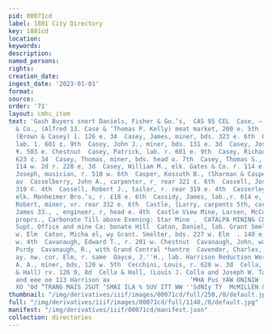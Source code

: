 ```yaml
---
pid: 00071cd
label: 1881 City Directory
key: 1881cd
location: 
keywords: 
description: 
named_persons: 
rights: 
creation_date: 
ingest_date: '2023-01-01'
format: 
source: 
order: '71'
layout: cmhc_item
text: 'Gash Buyers snort Daniels, Fisher & Go.’s,  CAS 95 CEL  Case, — r. 318 e. 11th  Case
  & Co., (Alfred 13. Case & ‘Thomas P. Kelly) meat market, 200 e. 5th  Casey, E. T.,
  (Brown & Casey) 1. 126 e. 34  Casey, James, miner, bds. 323 e. 6th  Casey, James,
  lab. 1. 601 ¢. 9th  Casey, John J., miner, bds. 131 e. 3d  Casey, Joseph, miner,
  ¥. 503 e. Chestnut  Casey, Patrick, lab. r. 601 e. 9th  Casey, Richard, miner, r.
  623 ¢. 34  Casey, Thomas, miner, bds. head o. 7th  Casey, Thomas S., lunch stand
  114 w. 2d r. 228 e, 3d  Casey, William M., elk. Gates & Co. r. 114 e. 3d  Caspari,
  Joseph, musician, r. 510 w. 6th  Casper, Kossuth B., (Sharman & Casper) r. 517 Iarrison
  av  Casselberry, John A., carpenter, r_ rear 321 ¢. 6th  Cassell, Joseph, r. rear
  319 ©. 4th  Cassell, Robert J., tailor, r. rear 319 e. 4th  Casserley, John Ii.,
  elk. Monheimer Bro.’s, r. £18 e. 6th  Cassidy, James, lab.,r. 614 e, 4th  Cassidy,
  Robert, miner, vr. rear 332 e. 6th  Castle, [Larry, carpents 5th, cor. Maple  Castles,
  James 33., , engineer, r, head e. 4th  Castle View Mine, Larsen, McComb & Daily,
  proprs., Carbonate Till above Evening: Star Mine .  CATALPA MINING CO., C. L. Hill,
  Supt. Office and mine Ca: bonate Hill  Caton, Daniel, lab. Grant Smelter, bds. 227
  w. Elm  Caton, Micha el, wy Grant. Smelter, bds. 227 w. Elm  . 140 e, 2d  rear 116
  w. 4th  Cavanaugh, Edward T., r. 201 w. Chestnut  Cavanaugh, John, waiter J, 8.
  Purdy  Cavanaugh, R., with Grand Central *hentre  Cavender, Charles, lawyer, Harrison
  ay. nw. cor. Elm, r. same  Qayce, J.''H., lab. Harrison Reduction Works  Caylor,
  A. A., miner, bds, 120 w. 5th  Cecchini, Louis, r. 628 w. 3d  Cella, Louis J., ace
  & Hall) rv. 126 0, 8d  Cella & Hall, (Louis J. Colla and Joseph W. Tall) fruits
  and eee oe 113 Harrison av                      ‘MHA Pus YAW ONINIW                        SORE
  XO ‘Od “TRANG MAIS JSUT ‘SMAI ILA % SUV ITT WW ''SdNIy TY  McMILLEN & GO., 7° 3e8z.sser.c8.Zen7™> '
thumbnail: "/img/derivatives/iiif/images/00071cd/full/250,/0/default.jpg"
full: "/img/derivatives/iiif/images/00071cd/full/1140,/0/default.jpg"
manifest: "/img/derivatives/iiif/00071cd/manifest.json"
collection: directories
---
```

